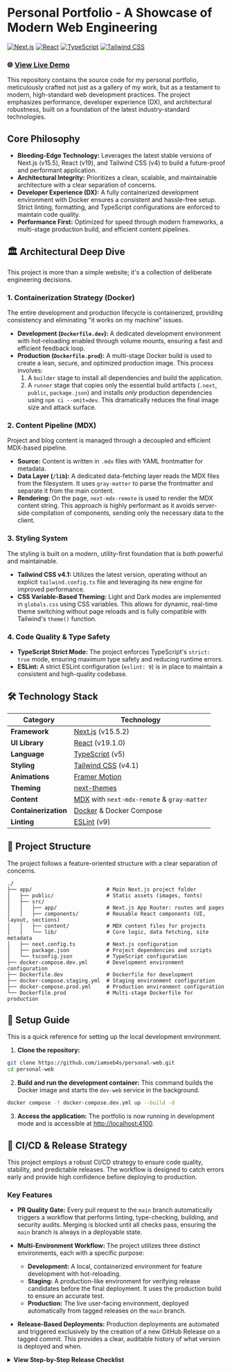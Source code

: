 # Personal Portfolio - A Showcase of Modern Web Engineering

[![Next.js](https://img.shields.io/badge/Next.js-15.5-black?logo=next.js)](https://nextjs.org/) [![React](https://img.shields.io/badge/React-19.1-blue?logo=react)](https://react.dev/) [![TypeScript](https://img.shields.io/badge/TypeScript-5-blue?logo=typescript)](https://www.typescriptlang.org/) [![Tailwind CSS](https://img.shields.io/badge/Tailwind_CSS-4.1-cyan?logo=tailwind-css)](https://tailwindcss.com/)

### 🌐 [View Live Demo](https://iamsebas.dev)

This repository contains the source code for my personal portfolio, meticulously crafted not just as a gallery of my work, but as a testament to modern, high-standard web development practices. The project emphasizes performance, developer experience (DX), and architectural robustness, built on a foundation of the latest industry-standard technologies.

## Core Philosophy

- **Bleeding-Edge Technology:** Leverages the latest stable versions of Next.js (v15.5), React (v19), and Tailwind CSS (v4) to build a future-proof and performant application.
- **Architectural Integrity:** Prioritizes a clean, scalable, and maintainable architecture with a clear separation of concerns.
- **Developer Experience (DX):** A fully containerized development environment with Docker ensures a consistent and hassle-free setup. Strict linting, formatting, and TypeScript configurations are enforced to maintain code quality.
- **Performance First:** Optimized for speed through modern frameworks, a multi-stage production build, and efficient content pipelines.

## 🏛️ Architectural Deep Dive

This project is more than a simple website; it's a collection of deliberate engineering decisions.

### 1. Containerization Strategy (Docker)

The entire development and production lifecycle is containerized, providing consistency and eliminating "it works on my machine" issues.

- **Development (`Dockerfile.dev`):** A dedicated development environment with hot-reloading enabled through volume mounts, ensuring a fast and efficient feedback loop.
- **Production (`Dockerfile.prod`):** A multi-stage Docker build is used to create a lean, secure, and optimized production image. This process involves:
    1. A `builder` stage to install all dependencies and build the application.
    2. A `runner` stage that copies only the essential build artifacts (`.next`, `public`, `package.json`) and installs *only* production dependencies using `npm ci --omit=dev`. This dramatically reduces the final image size and attack surface.

### 2. Content Pipeline (MDX)

Project and blog content is managed through a decoupled and efficient MDX-based pipeline.

- **Source:** Content is written in `.mdx` files with YAML frontmatter for metadata.
- **Data Layer (`/lib`):** A dedicated data-fetching layer reads the MDX files from the filesystem. It uses `gray-matter` to parse the frontmatter and separate it from the main content.
- **Rendering:** On the page, `next-mdx-remote` is used to render the MDX content string. This approach is highly performant as it avoids server-side compilation of components, sending only the necessary data to the client.

### 3. Styling System

The styling is built on a modern, utility-first foundation that is both powerful and maintainable.

- **Tailwind CSS v4.1:** Utilizes the latest version, operating without an explicit `tailwind.config.ts` file and leveraging its new engine for improved performance.
- **CSS Variable-Based Theming:** Light and Dark modes are implemented in `globals.css` using CSS variables. This allows for dynamic, real-time theme switching without page reloads and is fully compatible with Tailwind's `theme()` function.

### 4. Code Quality & Type Safety

- **TypeScript Strict Mode:** The project enforces TypeScript's `strict: true` mode, ensuring maximum type safety and reducing runtime errors.
- **ESLint:** A strict ESLint configuration (`eslint: 9`) is in place to maintain a consistent and high-quality codebase.

## 🛠️ Technology Stack

| Category          | Technology                                                              |
| ----------------- | ----------------------------------------------------------------------- |
| **Framework**     | [Next.js](https://nextjs.org/) (v15.5.2)                                |
| **UI Library**    | [React](https://react.dev/) (v19.1.0)                                   |
| **Language**      | [TypeScript](https://www.typescriptlang.org/) (v5)                      |
| **Styling**       | [Tailwind CSS](https://tailwindcss.com/) (v4.1)                         |
| **Animations**    | [Framer Motion](https://www.framer.com/motion/)                         |
| **Theming**       | [next-themes](https://github.com/pacocoursey/next-themes)               |
| **Content**       | [MDX](https://mdxjs.com/) with `next-mdx-remote` & `gray-matter`        |
| **Containerization**| [Docker](https://www.docker.com/) & Docker Compose                    |
| **Linting**       | [ESLint](https://eslint.org/) (v9)                                      |

## 📂 Project Structure

The project follows a feature-oriented structure with a clear separation of concerns.

```
./
├── app/                        # Main Next.js project folder
│   ├── public/                 # Static assets (images, fonts)
│   ├── src/
│   │   ├── app/                # Next.js App Router: routes and pages
│   │   ├── components/         # Reusable React components (UI, layout, sections)
│   │   ├── content/            # MDX content files for projects
│   │   └── lib/                # Core logic, data fetching, site metadata
│   ├── next.config.ts          # Next.js configuration
│   ├── package.json            # Project dependencies and scripts
│   └── tsconfig.json           # TypeScript configuration
├── docker-compose.dev.yml      # Development environment configuration
├── Dockerfile.dev              # Dockerfile for development
├── docker-compose.staging.yml  # Staging environment configuration
├── docker-compose.prod.yml     # Production environment configuration
└── Dockerfile.prod             # Multi-stage Dockerfile for production
```

## 🚀 Setup Guide

This is a quick reference for setting up the local development environment.

  1. **Clone the repository:**

  ```sh
  git clone https://github.com/iamseb4s/personal-web.git
  cd personal-web
  ```

  2. **Build and run the development container:**
    This command builds the Docker image and starts the `dev-web` service in the background.

  ```sh
  docker compose -f docker-compose.dev.yml up --build -d
  ```

  3. **Access the application:**
    The portfolio is now running in development mode and is accessible at [http://localhost:4100](http://localhost:4100).

## 🚢 CI/CD & Release Strategy

This project employs a robust CI/CD strategy to ensure code quality, stability, and predictable releases. The workflow is designed to catch errors early and provide high confidence before deploying to production.

### Key Features

- **PR Quality Gate:** Every pull request to the `main` branch automatically triggers a workflow that performs linting, type-checking, building, and security audits. Merging is blocked until all checks pass, ensuring the `main` branch is always in a deployable state.

- **Multi-Environment Workflow:** The project utilizes three distinct environments, each with a specific purpose:
  - **Development:** A local, containerized environment for feature development with hot-reloading.
  - **Staging:** A production-like environment for verifying release candidates before the final deployment. It uses the production build to ensure an accurate test.
  - **Production:** The live user-facing environment, deployed automatically from tagged releases on the `main` branch.

- **Release-Based Deployments:** Production deployments are automated and triggered exclusively by the creation of a new GitHub Release on a tagged commit. This provides a clear, auditable history of what version is deployed and when.

<details>
<summary><strong>View Step-by-Step Release Checklist</strong></summary>

1. Open PR from `develop` to `main`. Wait for `Main Branch - Quality Check` workflow to pass.
2. Merge PR into `main`.
3. From `main`, create and push a release candidate tag (e.g., `git tag v1.1.0-rc.1` && `git push --tags`).
4. On GitHub, publish a **pre-release** using the new RC tag.
5. Verify in staging environment:

  ```sh
  git switch --detach v1.1.0-rc.1
  docker compose -f docker-compose.staging.yml up -d --build
  ```

- Check on `http://localhost:4200`.

6. Once verified, create and push the final tag from `main` (e.g., `git tag v1.1.0` && `git push --tags`).
7. On GitHub, publish a new **full release** (ensure "pre-release" is unchecked) to trigger the production deployment.

</details>

